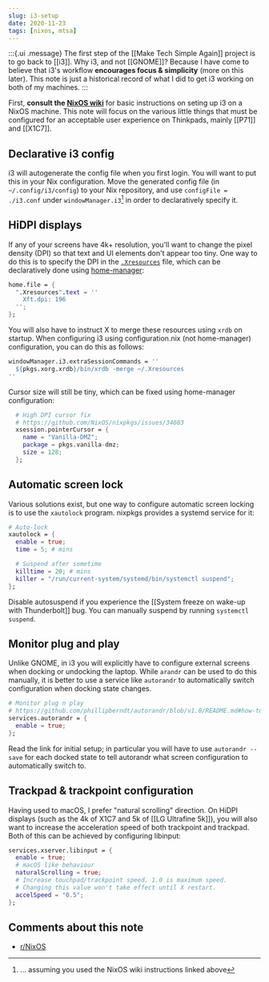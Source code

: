 ```yaml
---
slug: i3-setup
date: 2020-11-23
tags: [nixos, mtsa]
---
```


:::{.ui .message}
The first step of the [[Make Tech Simple Again]] project is to go back to [[i3]]. Why i3, and not [[GNOME]]? Because I have come to believe that i3's workflow **encourages focus & simplicity** (more on this later). This note is just a historical record of what I did to get i3 working on both of my machines.
:::

First, **consult the [NixOS wiki][wiki]** for basic instructions on seting up i3 on a NixOS machine. This note will focus on the various little things that must be configured for an acceptable user experience on Thinkpads, mainly [[P71]] and [[X1C7]].

[wiki]: https://nixos.wiki/wiki/I3

## Declarative i3 config

i3 will autogenerate the config file when you first login. You will want to put this in your Nix configuration. Move the generated config file (in `~/.config/i3/config`) to your Nix repository, and use `configFile = ./i3.conf` under `windowManager.i3`[^w1] in order to declaratively specify it.

[^w1]: ... assuming you used the NixOS wiki instructions linked above 

## HiDPI displays

If any of your screens have 4k+ resolution, you'll want to change the pixel density (DPI) so that text and UI elements don't appear too tiny. One way to do this is to specify the DPI in the [`.Xresources`](https://wiki.archlinux.org/index.php/x_resources) file, which can be declaratively done using [home-manager](https://github.com/nix-community/home-manager):

```nix
home.file = {
  ".Xresources".text = ''
    Xft.dpi: 196
  '';
};
```

You will also have to instruct X to merge these resources using `xrdb` on startup. When configuring i3 using configuration.nix (not home-manager) configuration, you can do this as follows:

```nix
windowManager.i3.extraSessionCommands = ''
  ${pkgs.xorg.xrdb}/bin/xrdb -merge ~/.Xresources
''
```

Cursor size will still be tiny, which can be fixed using home-manager configuration:

```nix
  # High DPI cursor fix
  # https://github.com/NixOS/nixpkgs/issues/34603
  xsession.pointerCursor = {
    name = "Vanilla-DMZ";
    package = pkgs.vanilla-dmz;
    size = 128;
  };
```

## Automatic screen lock

Various solutions exist, but one way to configure automatic screen locking is to use the `xautolock` program. nixpkgs provides a systemd service for it:

```nix
# Auto-lock
xautolock = {
  enable = true;
  time = 5; # mins

  # Suspend after sometime
  killtime = 20; # mins
  killer = "/run/current-system/systemd/bin/systemctl suspend";
};
```

Disable autosuspend if you experience the [[System freeze on wake-up with Thunderbolt]] bug. You can manually suspend by running `systemctl suspend`.

## Monitor plug and play

Unlike GNOME, in i3 you will explicitly have to configure external screens when docking or undocking the laptop. While `arandr` can be used to do this manually, it is better to use a service like `autorandr` to automatically switch configuration when docking state changes. 

```nix
# Monitor plug n play
# https://github.com/phillipberndt/autorandr/blob/v1.0/README.md#how-to-use
services.autorandr = {
  enable = true;
};
```

Read the link for initial setup; in particular you will have to use `autorandr --save` for each docked state to tell autorandr what screen configuration to automatically switch to.

## Trackpad & trackpoint configuration

Having used to macOS, I prefer "natural scrolling" direction. On HiDPI displays (such as the 4k of X1C7 and 5k of [[LG Ultrafine 5k]]), you will also want to increase the acceleration speed of both trackpoint and trackpad. Both of this can be achieved by configuring libinput:

```nix
services.xserver.libinput = {
  enable = true;
  # macOS like behaviour
  naturalScrolling = true;
  # Increase touchpad/trackpoint speed. 1.0 is maximum speed.
  # Changing this value won't take effect until X restart.
  accelSpeed = "0.5";
};
```
## Comments about this note

- [r/NixOS](https://www.reddit.com/r/NixOS/comments/k09cf2/setting_up_i3_on_thinkpads_running_nixos/)